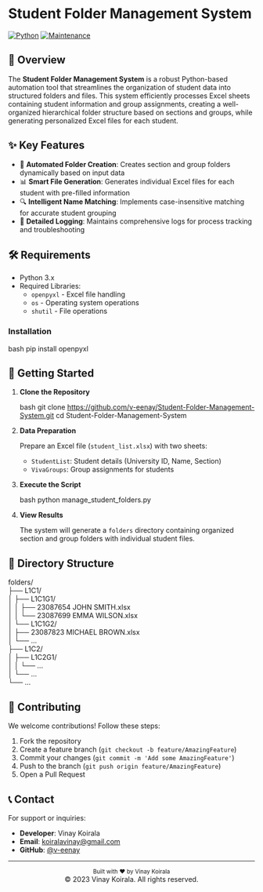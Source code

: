 # Student Folder Management System

[![Python](https://img.shields.io/badge/python-3.x-blue.svg)](https://www.python.org/)
[![Maintenance](https://img.shields.io/badge/Maintained%3F-yes-green.svg)](https://github.com/v-eenay/Student-Folder-Management-System/graphs/commit-activity)

## 🎯 Overview

The **Student Folder Management System** is a robust Python-based automation tool that streamlines the organization of student data into structured folders and files. This system efficiently processes Excel sheets containing student information and group assignments, creating a well-organized hierarchical folder structure based on sections and groups, while generating personalized Excel files for each student.

## ✨ Key Features

- 📁 **Automated Folder Creation**: Creates section and group folders dynamically based on input data
- 📊 **Smart File Generation**: Generates individual Excel files for each student with pre-filled information
- 🔍 **Intelligent Name Matching**: Implements case-insensitive matching for accurate student grouping
- 📝 **Detailed Logging**: Maintains comprehensive logs for process tracking and troubleshooting

## 🛠️ Requirements

- Python 3.x
- Required Libraries:
  - `openpyxl` - Excel file handling
  - `os` - Operating system operations
  - `shutil` - File operations

### Installation

bash
pip install openpyxl


## 🚀 Getting Started

1. **Clone the Repository**

   bash
   git clone https://github.com/v-eenay/Student-Folder-Management-System.git
   cd Student-Folder-Management-System
   

2. **Data Preparation**

   Prepare an Excel file (`student_list.xlsx`) with two sheets:
   - `StudentList`: Student details (University ID, Name, Section)
   - `VivaGroups`: Group assignments for students

3. **Execute the Script**

   bash
   python manage_student_folders.py
   

4. **View Results**

   The system will generate a `folders` directory containing organized section and group folders with individual student files.

## 📂 Directory Structure


folders/<br>
├── L1C1/<br>
│   ├── L1C1G1/<br>
│   │   ├── 23087654 JOHN SMITH.xlsx<br>
│   │   └── 23087699 EMMA WILSON.xlsx<br>
│   └── L1C1G2/<br>
│       ├── 23087823 MICHAEL BROWN.xlsx<br>
│       └── ...<br>
├── L1C2/<br>
│   ├── L1C2G1/<br>
│   │   └── ...<br>
│   └── ...<br>
└── ...<br>

## 🤝 Contributing

We welcome contributions! Follow these steps:

1. Fork the repository
2. Create a feature branch (`git checkout -b feature/AmazingFeature`)
3. Commit your changes (`git commit -m 'Add some AmazingFeature'`)
4. Push to the branch (`git push origin feature/AmazingFeature`)
5. Open a Pull Request


## 📞 Contact

For support or inquiries:

- **Developer**: Vinay Koirala
- **Email**: koiralavinay@gmail.com
- **GitHub**: [@v-eenay](https://github.com/v-eenay)

---

<div align="center">
  <sub>Built with ❤️ by Vinay Koirala</sub>
  <br>
  © 2023 Vinay Koirala. All rights reserved.
</div>